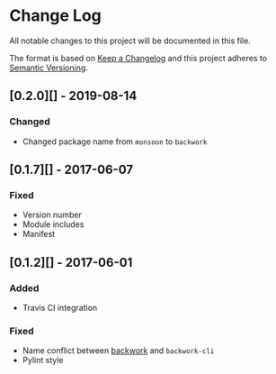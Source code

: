 # Change Log
All notable changes to this project will be documented in this file.

The format is based on [Keep a Changelog](http://keepachangelog.com/)
and this project adheres to [Semantic Versioning](http://semver.org/).

## [0.2.0][] - 2019-08-14

### Changed
-  Changed package name from `monsoon` to `backwork`

## [0.1.7][] - 2017-06-07
### Fixed
-   Version number
-   Module includes
-   Manifest

## [0.1.2][] - 2017-06-01
### Added
-   Travis CI integration
### Fixed
-   Name conflict between
    [backwork](https://pypi.python.org/pypi/backwork/0.1.2) and
    `backwork-cli`
-   Pylint style
